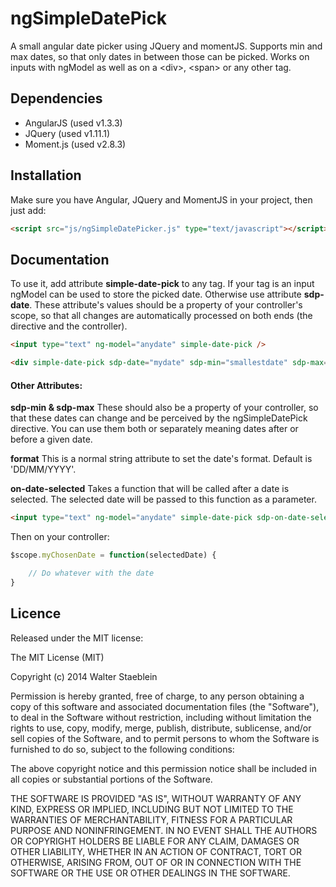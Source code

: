 ngSimpleDatePick
================

A small angular date picker using JQuery and momentJS.
Supports min and max dates, so that only dates in between those can be picked.
Works on inputs with ngModel as well as on a &lt;div&gt;, &lt;span&gt; or any other tag.



Dependencies
------------
<ul>
<li>AngularJS (used v1.3.3)</li>
<li>JQuery (used v1.11.1)</li>
<li>Moment.js (used v2.8.3)</li>
</ul>


Installation
------------

Make sure you have Angular, JQuery and MomentJS in your project, then just add:

```html
<script src="js/ngSimpleDatePicker.js" type="text/javascript"></script>
```


Documentation
-------------

To use it, add attribute <b>simple-date-pick</b> to any tag. If your tag is an input ngModel can be used to store the picked date. Otherwise use attribute <b>sdp-date</b>. These attribute's values should be a property of your controller's scope, so that all changes are automatically processed on both ends (the directive and the controller).

```html
<input type="text" ng-model="anydate" simple-date-pick />

<div simple-date-pick sdp-date="mydate" sdp-min="smallestdate" sdp-max="largestdate">{{ mydate }}</div>
```

<h4>Other Attributes:</h4>

<b>sdp-min & sdp-max</b>
These should also be a property of your controller, so that these dates can change and be perceived by the ngSimpleDatePick directive. You can use them both or separately meaning dates after or before a given date.

<b>format</b>
This is a normal string attribute to set the date's format. Default is 'DD/MM/YYYY'.

<b>on-date-selected</b>
Takes a function that will be called after a date is selected. The selected date will be passed to this function as a parameter.

```html
<input type="text" ng-model="anydate" simple-date-pick sdp-on-date-selected="myChosenDate(seldate)" />
```
Then on your controller:

```javascript
$scope.myChosenDate = function(selectedDate) {

	// Do whatever with the date
}
```


Licence
-------

Released under the MIT license:

The MIT License (MIT)

Copyright (c) 2014 Walter Staeblein

Permission is hereby granted, free of charge, to any person obtaining a copy of this software and associated documentation files (the "Software"), to deal in the Software without restriction, including without limitation the rights to use, copy, modify, merge, publish, distribute, sublicense, and/or sell copies of the Software, and to permit persons to whom the Software is furnished to do so, subject to the following conditions:

The above copyright notice and this permission notice shall be included in all copies or substantial portions of the Software.

THE SOFTWARE IS PROVIDED "AS IS", WITHOUT WARRANTY OF ANY KIND, EXPRESS OR IMPLIED, INCLUDING BUT NOT LIMITED TO THE WARRANTIES OF MERCHANTABILITY, FITNESS FOR A PARTICULAR PURPOSE AND NONINFRINGEMENT. IN NO EVENT SHALL THE AUTHORS OR COPYRIGHT HOLDERS BE LIABLE FOR ANY CLAIM, DAMAGES OR OTHER LIABILITY, WHETHER IN AN ACTION OF CONTRACT, TORT OR OTHERWISE, ARISING FROM, OUT OF OR IN CONNECTION WITH THE SOFTWARE OR THE USE OR OTHER DEALINGS IN THE SOFTWARE.
